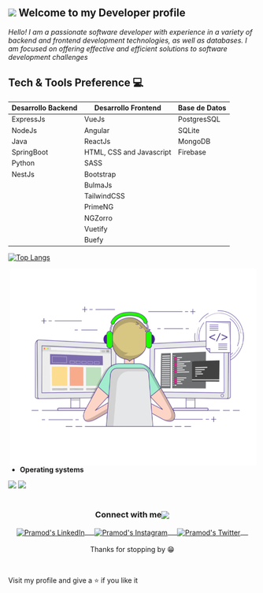 ## <img src="https://github.com/rajput2107/rajput2107/blob/master/Assets/Hi.gif" width="29px"> Welcome to my Developer profile
<em>Hello! I am a passionate software developer with experience in a variety of backend and frontend development technologies, as well as databases. I am focused on offering effective and efficient solutions to software development challenges</em>
<br/>
## Tech & Tools Preference :computer:

| Desarrollo Backend       | Desarrollo Frontend          | Base de Datos        |
|-------------------------|-----------------------------|------------------------|
| ExpressJs               | VueJs                       | PostgresSQL            |
| NodeJs                  | Angular                     | SQLite                 |
| Java                    | ReactJs                     | MongoDB                |
| SpringBoot              | HTML, CSS and Javascript    | Firebase               |
| Python                  | SASS                        |                        |
| NestJs                  | Bootstrap                   |                        |
|                         | BulmaJs                     |                        |
|                         | TailwindCSS                 |                        |
|                         | PrimeNG                     |                        |
|                         | NGZorro                     |                        |
|                         | Vuetify                     |                        |
|                         | Buefy                       |                        |

[![Top Langs](https://github-readme-stats.vercel.app/api/top-langs/?username=anuraghazra&layout=donut)](https://github.com/anuraghazra/github-readme-stats)

<img align="right" height="400px" width="500px" src="https://github.com/chandan-reddy-k/chandan-reddy-k/raw/master/assets/coding-freak.gif"/>

- **Operating systems**

<code><a href="https://www.linux.org/" target="_blank"><img height="50" src="https://www.vectorlogo.zone/logos/linux/linux-ar21.svg"></a></code>
<code><a href="https://reactjs.org/" target="_blank"><img height="50" src="https://seeklogo.com/images/M/microsoft-windows-logo-2D0FCE27A4-seeklogo.com.png"></a></code>
<br/><br/>

<div align="center">
  <h3 align="center">Connect with me<img align="center" src="https://github.com/rajput2107/rajput2107/blob/master/Assets/Handshake.gif" height="33px" /></h3> 
</div>
<p align="center">
 <a href="https://www.linkedin.com/" target="blank">
  <img align="center" alt="Pramod's LinkedIn" width="30px" src="https://www.vectorlogo.zone/logos/linkedin/linkedin-icon.svg" /> &nbsp; &nbsp;
 </a>
 <a href="https://www.instagram.com/" target="blank">
  <img align="center" alt="Pramod's Instagram" width="30px" src="https://www.vectorlogo.zone/logos/instagram/instagram-icon.svg" /> &nbsp; &nbsp;
 </a>
 <a href="https://twitter.com/" target="blank">
  <img align="center" alt="Pramod's Twitter" width="30px" src="https://www.vectorlogo.zone/logos/twitter/twitter-official.svg" /> &nbsp; &nbsp;
 </a>
  <br/>
  <br/>
  Thanks for stopping by 😁<br/>
</p>
<br/>
<p>
Visit my profile and give a ⭐️ if you like it</p>
